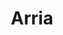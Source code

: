 ---
blog: https://blog.arria.com/
facebook: https://facebook.com/nlgarria
instagram: https://instagram.com/arria_nlg
linkedin: https://linkedin.com/company/arria-nlg
logohandle: arria
sort: arria
title: Arria
twitter: https://x.com/arrianlg
website: https://www.arria.com/
youtube: https://youtube.com/channel/UCTQxXgwHvnH2nkMyoyUJu4A
---